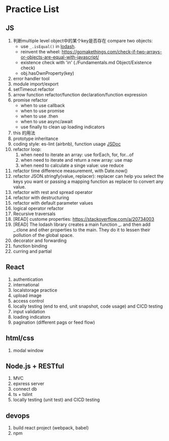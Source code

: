 # Practice List

## JS
1. 判断multiple level object中的某个key是否存在
   compare two objects: 
      * use `_.isEqual()` in [lodash](https://lodash.com/docs#isEqual).
      * reinvent the wheel: https://gomakethings.com/check-if-two-arrays-or-objects-are-equal-with-javascript/
      * existence check with 'in' (./Fundamentals.md Object/Existence check)
      * obj.hasOwnProperty(key)
2. error handler tool
3. module import/export
4. setTimeout refactor
5. arrow function refactor/function declaration/function expression
6. promise refactor 
   * when to use callback
   * when to use promise
   * when to use .then
   * when to use async/await
   * use finally to clean up loading indicators
7. this 的用法
8. prototype inheritance
9. coding style: es-lint (airbnb), function usage [JSDoc](https://github.com/jsdoc3/jsdoc)
10. refactor loop:
    1.  when need to iterate an array: use forEach, for, for...of
    2.  when need to iterate and return a new array: use map
    3.  when need to calculate a singe value: use reduce
11. refactor time difference measurement, with Date.now()
12. refactor JSON.stringfy(value, replacer): replacer can help you select the keys you want or passing a mapping function as replacer to convert any value.
13. refactor with rest and spread operator
14. refactor with destructuring
15. refactor with default parameter values
16. logical operator refactor
17. Recursive traversals
18. [READ] custome properties: https://stackoverflow.com/a/20734003
19. [READ] The lodash library creates a main function _. and then add _.clone and other properties to the main. They do it to lessen their pollution of the global space.
20. decorator and forwarding
21. function binding
22. curring and partial

## React
1. authentication
2. international
3. localstorage practice
4. upload image
5. access control
6. locally testing (end to end, unit snapshot, code usage) and CICD testing
7. input validation
8. loading indicators
9. pagination (different pags or feed flow)

## html/css
1. modal window

## Node.js + RESTful
1. MVC
2. epxress server
3. connect db
4. ts + tslint
5. locally testing (unit test) and CICD testing

## devops
1. build react project (webpack, babel)
2. npm
